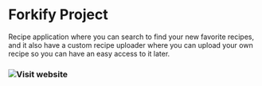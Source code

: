 # Forkify Project

Recipe application where you can search to find your new favorite recipes, and it also have a custom recipe uploader where you can upload your own recipe so you can have an easy access to it later.

### ![Visit website](https://forkify-mohannad.netlify.app/)
